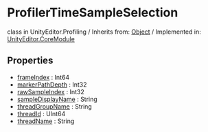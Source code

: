 # ProfilerTimeSampleSelection
class in UnityEditor.Profiling
 / Inherits from: <a href="https://docs.unity3d.com/6000.2/Documentation/ScriptReference/Object.html">Object</a> / Implemented in: <a href="https://docs.unity3d.com/6000.2/Documentation/ScriptReference/UnityEditor.CoreModule.html">UnityEditor.CoreModule</a>

## Properties
- <a href="https://docs.unity3d.com/6000.2/Documentation/ScriptReference/ProfilerTimeSampleSelection-frameIndex.html">frameIndex</a> : Int64
- <a href="https://docs.unity3d.com/6000.2/Documentation/ScriptReference/ProfilerTimeSampleSelection-markerPathDepth.html">markerPathDepth</a> : Int32
- <a href="https://docs.unity3d.com/6000.2/Documentation/ScriptReference/ProfilerTimeSampleSelection-rawSampleIndex.html">rawSampleIndex</a> : Int32
- <a href="https://docs.unity3d.com/6000.2/Documentation/ScriptReference/ProfilerTimeSampleSelection-sampleDisplayName.html">sampleDisplayName</a> : String
- <a href="https://docs.unity3d.com/6000.2/Documentation/ScriptReference/ProfilerTimeSampleSelection-threadGroupName.html">threadGroupName</a> : String
- <a href="https://docs.unity3d.com/6000.2/Documentation/ScriptReference/ProfilerTimeSampleSelection-threadId.html">threadId</a> : UInt64
- <a href="https://docs.unity3d.com/6000.2/Documentation/ScriptReference/ProfilerTimeSampleSelection-threadName.html">threadName</a> : String
